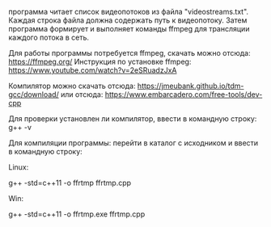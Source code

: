 программа читает список видеопотоков из файла "videostreams.txt". Каждая строка файла должна содержать путь к видеопотоку. Затем программа формирует и выполняет команды ffmpeg для трансляции каждого потока в сеть.

Для работы программы потребуется ffmpeg, скачать можно отсюда:
https://ffmpeg.org/
Инструкция по установке ffmpeg:
https://www.youtube.com/watch?v=2eSRuadzJxA

Компилятор можно скачать отсюда:
https://jmeubank.github.io/tdm-gcc/download/
или отсюда:
https://www.embarcadero.com/free-tools/dev-cpp

Для проверки установлен ли компилятор, ввести в командную строку:
g++ -v

Для компиляции программы: перейти в каталог с исходником и ввести в командную строку:

Linux:

g++ -std=c++11 -o ffrtmp ffrtmp.cpp

Win:

g++ -std=c++11 -o ffrtmp.exe ffrtmp.cpp


